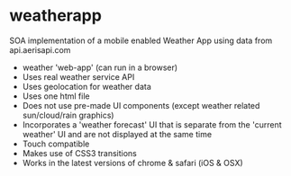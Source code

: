 # weatherapp

SOA implementation of a mobile enabled Weather App using data from api.aerisapi.com

*   weather 'web-app' (can run in a browser)
*   Uses real weather service API
*   Uses geolocation for weather data
*   Uses one html file
*   Does not use pre-made UI components (except weather related sun/cloud/rain graphics)
*   Incorporates a 'weather forecast' UI that is separate from the 'current weather' UI and are not displayed at the same time
*   Touch compatible
*   Makes use of CSS3 transitions
*   Works in the latest versions of chrome & safari (iOS & OSX)

